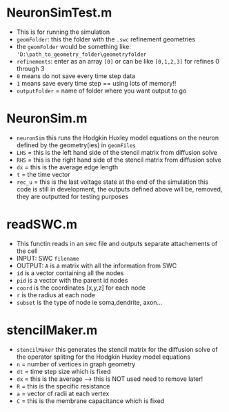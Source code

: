 # NeuronSimTest.m

 - This is for running the simulation
 - <code>geomFolder</code>: this the folder with the <code>.swc</code> refinement geometries
 - the <code>geomFolder</code> would be something like: <code>'D:\path_to_geometry_folder\geometryfolder</code>
 - <code>refinements</code>: enter as an array <code>[0]</code> or can be like <code>[0,1,2,3]</code> for refines 0 through 3
 - <code>0</code> means do not save every time step data
 - <code>1</code> means save every time step == using lots of memory!!
 - <code>outputFolder</code> = name of folder where you want output to go

# NeuronSim.m

 - <code>neuronSim</code>  this runs the Hodgkin Huxley model equations on the neuron defined by the geometry(ies) in <code>geomFiles</code>
 - <code>LHS</code> = this is the left hand side of the stencil matrix from diffusion solve
 - <code>RHS</code> = this is the right hand side of the stencil matrix from diffusion solve
 - <code>dx</code> = this is the average edge length
 - <code>t</code> = the time vector
 - <code>rec_u</code> = this is the last voltage state at the end of the simulation
this code is still in development, the outputs defined above will be, removed, they are outputted for testing purposes

# readSWC.m

 - This functin reads in an swc file and outputs separate attachements of the cell
 - INPUT: SWC <code>filename</code>
 - OUTPUT: <code>A</code> is a matrix with all the information from SWC
 - <code>id</code> is a vector containing all the nodes
 - <code>pid</code> is a vector with the parent id nodes
 - <code>coord</code> is the coordinates [x,y,z] for each node
 - <code>r</code> is the radius at each node
 - <code>subset</code> is the type of node ie soma,dendrite, axon...

# stencilMaker.m

- <code>stencilMaker</code>  this generates the stencil matrix for the diffusion solve of the operator spliting for the Hodgkin Huxley model equations
- <code>n</code> = number of vertices in graph geometry
- <code>dt</code> = time step size which is fixed
- <code>dx</code> = this is the average --> this is NOT used need to remove later!
- <code>R</code> = this is the specific resistance
- <code>a</code> = vector of radii at each vertex
- <code>C</code> = this is the membrane capacitance which is fixed


